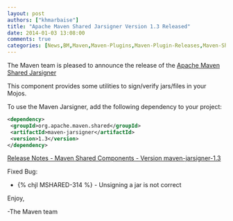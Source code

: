 ```yaml
---
layout: post
authors: ["khmarbaise"]
title: "Apache Maven Shared Jarsigner Version 1.3 Released"
date: 2014-01-03 13:08:00
comments: true
categories: [News,BM,Maven,Maven-Plugins,Maven-Plugin-Releases,Maven-Shared]
---
```

The Maven team is pleased to announce the release of 
the [Apache Maven Shared Jarsigner](http://maven.apache.org/shared/maven-jarsigner/)

This component provides some utilities to sign/verify jars/files in your Mojos.

To use the Maven Jarsigner, add the following dependency to your project:

``` xml
<dependency>
 <groupId>org.apache.maven.shared</groupId>
 <artifactId>maven-jarsigner</artifactId>
 <version>1.3</version>
</dependency>
```

[Release Notes - Maven Shared Components - Version maven-jarsigner-1.3](https://jira.codehaus.org/secure/ReleaseNote.jspa?projectId=11761&version=19857&styleName=Html)

Fixed Bug:

 * {% chjl MSHARED-314 %} - Unsigning a jar is not correct

Enjoy,

-The Maven team
